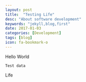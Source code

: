 ```yaml
---
layout: post
title:  "Testing Life"
desc: "About software development"
keywords: "jekyll,blog,first"
date: 2017-01-03
categories: [Development]
tags: [blog]
icon: fa-bookmark-o
---
```


Hello World

```
Test data
```
Life